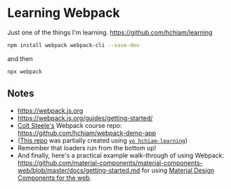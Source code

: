 # Learning Webpack

Just one of the things I'm learning. <https://github.com/hchiam/learning>

```bash
npm install webpack webpack-cli --save-dev
```

and then

```bash
npx webpack
```

## Notes

- <https://webpack.js.org>
- <https://webpack.js.org/guides/getting-started/>
- [Colt Steele's](https://github.com/Colt) Webpack course repo: <https://github.com/hchiam/webpack-demo-app>
- ([This repo](https://github.com/hchiam/learning-webpack) was partially created using [`yo hchiam-learning`](https://github.com/hchiam/generator-hchiam-learning))
- Remember that loaders run from the bottom up!
- And finally, here's a practical example walk-through of using Webpack: <https://github.com/material-components/material-components-web/blob/master/docs/getting-started.md> for using [Material Design Components for the web](https://github.com/hchiam/learning-material-design-components).
